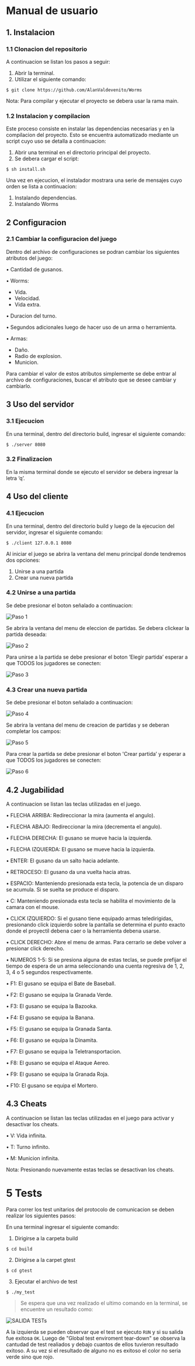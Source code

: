 # Manual de usuario

## 1. Instalacion

### 1.1 Clonacion del repositorio

A continuacion se listan los pasos a seguir:
1. Abrir la terminal.
2. Utilizar el siguiente comando: 

```
$ git clone https://github.com/AlanValdevenito/Worms
```

Nota: Para compilar y ejecutar el proyecto se debera usar la rama main.

### 1.2 Instalacion y compilacion

Este proceso consiste en instalar las dependencias necesarias y en la compilacion del proyecto. Esto se
encuentra automatizado mediante un script cuyo uso se detalla a continuacion:
1. Abrir una terminal en el directorio principal del proyecto.
2. Se debera cargar el script: 

```
$ sh install.sh
```

Una vez en ejecucion, el instalador mostrara una serie de mensajes cuyo orden se lista a continuacion:
1. Instalando dependencias.
2. Instalando Worms

## 2 Configuracion

### 2.1 Cambiar la configuracion del juego

Dentro del archivo de configuraciones se podran cambiar los siguientes atributos del juego:

• Cantidad de gusanos.

• Worms:
- Vida.
- Velocidad.
- Vida extra.

• Duracion del turno.

• Segundos adicionales luego de hacer uso de un arma o herramienta.

• Armas: 
- Daño.
- Radio de explosion.
- Municion.

Para cambiar el valor de estos atributos simplemente se debe entrar al archivo de configuraciones, buscar
el atributo que se desee cambiar y cambiarlo.

## 3 Uso del servidor

### 3.1 Ejecucion

En una terminal, dentro del directorio build, ingresar el siguiente comando: 

```
$ ./server 8080
```

### 3.2 Finalizacion

En la misma terminal donde se ejecuto el servidor se debera ingresar la letra ‘q’.

## 4 Uso del cliente

### 4.1 Ejecucion

En una terminal, dentro del directorio build y luego de la ejecucion del servidor, ingresar el siguiente comando: 

```
$ ./client 127.0.0.1 8080
```

Al iniciar el juego se abrira la ventana del menu principal donde tendremos dos opciones:
1. Unirse a una partida
2. Crear una nueva partida

### 4.2 Unirse a una partida

Se debe presionar el boton señalado a continuacion:

![Paso 1](img/menu-pasos/paso1.png)

Se abrira la ventana del menu de eleccion de partidas. Se debera clickear la partida deseada:

![Paso 2](img/menu-pasos/paso2.png)

Para unirse a la partida se debe presionar el boton ’Elegir partida’ esperar a que TODOS los jugadores se conecten:

![Paso 3](img/menu-pasos/paso3.png)

### 4.3 Crear una nueva partida

Se debe presionar el boton señalado a continuacion:

![Paso 4](img/menu-pasos/paso4.png)

Se abrira la ventana del menu de creacion de partidas y se deberan completar los campos:

![Paso 5](img/menu-pasos/paso-5.png)

Para crear la partida se debe presionar el boton 'Crear partida’ y esperar a que TODOS los jugadores se conecten:

![Paso 6](img/menu-pasos/paso-6.png)

## 4.2 Jugabilidad

A continuacion se listan las teclas utilizadas en el juego.

• FLECHA ARRIBA: Redireccionar la mira (aumenta el angulo).

• FLECHA ABAJO: Redireccionar la mira (decrementa el angulo).

• FLECHA DERECHA: El gusano se mueve hacia la izquierda.

• FLECHA IZQUIERDA: El gusano se mueve hacia la izquierda.

• ENTER: El gusano da un salto hacia adelante.

• RETROCESO: El gusano da una vuelta hacia atras.

• ESPACIO: Manteniendo presionada esta tecla, la potencia de un disparo se acumula. Si se suelta se produce el disparo.

• C: Manteniendo presionada esta tecla se habilita el movimiento de la camara con el mouse.

• CLICK IZQUIERDO: Si el gusano tiene equipado armas teledirigidas, presionando click izquierdo
sobre la pantalla se determina el punto exacto donde el proyectil deberıa caer o la herramienta
deberıa usarse.

• CLICK DERECHO: Abre el menu de armas. Para cerrarlo se debe volver a presionar click derecho.

• NUMEROS 1-5: Si se presiona alguna de estas teclas, se puede prefijar el tiempo de espera de un
arma seleccionando una cuenta regresiva de 1, 2, 3, 4 o 5 segundos respectivamente.

• F1: El gusano se equipa el Bate de Baseball.

• F2: El gusano se equipa la Granada Verde.

• F3: El gusano se equipa la Bazooka.

• F4: El gusano se equipa la Banana.

• F5: El gusano se equipa la Granada Santa.

• F6: El gusano se equipa la Dinamita.

• F7: El gusano se equipa la Teletransportacion.

• F8: El gusano se equipa el Ataque Aereo.

• F9: El gusano se equipa la Granada Roja.

• F10: El gusano se equipa el Mortero.

## 4.3 Cheats

A continuacion se listan las teclas utilizadas en el juego para activar y desactivar los cheats.

• V: Vida infinita.

• T: Turno infinito.

• M: Municion infinita.

Nota: Presionando nuevamente estas teclas se desactivan los cheats.

# 5 Tests
Para correr los test unitarios del protocolo de comunicacion se deben realizar los siguientes pasos:

En una terminal ingresar el siguiente comando: 

1. Dirigirse a la carpeta build 

```
$ cd build

```
2. Dirigirse a la carpet gtest
```
$ cd gtest

```

3. Ejecutar el archivo de test
```
$ ./my_test 

```

> Se espera que una vez realizado el ultimo comando en la terminal, se encuentre un resultado como:

![SALIDA TESTs](img/salida_esperada_test.png)

A la izquierda se pueden observar que el test se ejecuto `RUN` y si su salida fue exitosa `OK`.
Luego de "Global test enviroment tear-down" se observa la cantudad de test realiados y debajo cuantos de ellos tuvieron resultado exitoso.
A su vez si el resultado de alguno no es exitoso el color no seria verde sino que rojo.
